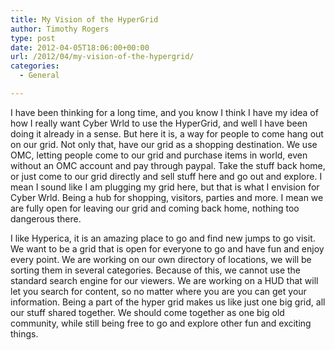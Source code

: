 ```yaml
---
title: My Vision of the HyperGrid
author: Timothy Rogers
type: post
date: 2012-04-05T18:06:00+00:00
url: /2012/04/my-vision-of-the-hypergrid/
categories:
  - General

---
```

I have been thinking for a long time, and you know I think I have my idea of how I really want Cyber Wrld to use the HyperGrid, and well I have been doing it already in a sense. But here it is, a way for people to come hang out on our grid. Not only that, have our grid as a shopping destination. We use OMC, letting people come to our grid and purchase items in world, even without an OMC account and pay through paypal. Take the stuff back home, or just come to our grid directly and sell stuff here and go out and explore. I mean I sound like I am plugging my grid here, but that is what I envision for Cyber Wrld. Being a hub for shopping, visitors, parties and more. I mean we are fully open for leaving our grid and coming back home, nothing too dangerous there.

I like Hyperica, it is an amazing place to go and find new jumps to go visit. We want to be a grid that is open for everyone to go and have fun and enjoy every point. We are working on our own directory of locations, we will be sorting them in several categories. Because of this, we cannot use the standard search engine for our viewers. We are working on a HUD that will let you search for content, so no matter where you are you can get your information. Being a part of the hyper grid makes us like just one big grid, all our stuff shared together. We should come together as one big old community, while still being free to go and explore other fun and exciting things.